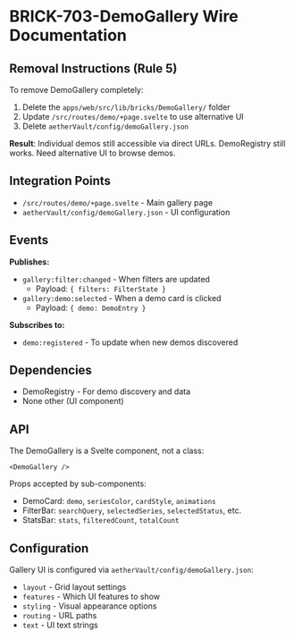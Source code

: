 # BRICK-703-DemoGallery Wire Documentation

## Removal Instructions (Rule 5)
To remove DemoGallery completely:
1. Delete the `apps/web/src/lib/bricks/DemoGallery/` folder
2. Update `/src/routes/demo/+page.svelte` to use alternative UI
3. Delete `aetherVault/config/demoGallery.json`

**Result**: Individual demos still accessible via direct URLs. DemoRegistry still works. Need alternative UI to browse demos.

## Integration Points
- `/src/routes/demo/+page.svelte` - Main gallery page
- `aetherVault/config/demoGallery.json` - UI configuration

## Events
**Publishes:**
- `gallery:filter:changed` - When filters are updated
  - Payload: `{ filters: FilterState }`
- `gallery:demo:selected` - When a demo card is clicked
  - Payload: `{ demo: DemoEntry }`

**Subscribes to:**
- `demo:registered` - To update when new demos discovered

## Dependencies
- DemoRegistry - For demo discovery and data
- None other (UI component)

## API
The DemoGallery is a Svelte component, not a class:
```svelte
<DemoGallery />
```

Props accepted by sub-components:
- DemoCard: `demo`, `seriesColor`, `cardStyle`, `animations`
- FilterBar: `searchQuery`, `selectedSeries`, `selectedStatus`, etc.
- StatsBar: `stats`, `filteredCount`, `totalCount`

## Configuration
Gallery UI is configured via `aetherVault/config/demoGallery.json`:
- `layout` - Grid layout settings
- `features` - Which UI features to show
- `styling` - Visual appearance options
- `routing` - URL paths
- `text` - UI text strings